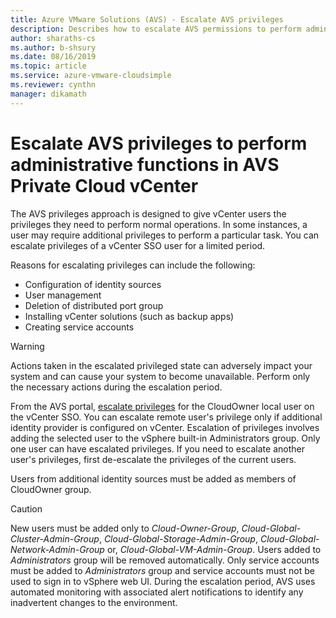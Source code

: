 ```yaml
--- 
title: Azure VMware Solutions (AVS) - Escalate AVS privileges
description: Describes how to escalate AVS permissions to perform administrative functions in the AVS Private Cloud vCenter
author: sharaths-cs
ms.author: b-shsury 
ms.date: 08/16/2019 
ms.topic: article 
ms.service: azure-vmware-cloudsimple 
ms.reviewer: cynthn 
manager: dikamath 
---
```


# Escalate AVS privileges to perform administrative functions in AVS Private Cloud vCenter

The AVS privileges approach is designed to give vCenter users the privileges they need to perform normal operations. In some instances, a user may require additional privileges to perform a particular task. You can escalate privileges of a vCenter SSO user for a limited period.

Reasons for escalating privileges can include the following:

* Configuration of identity sources
* User management
* Deletion of  distributed port group
* Installing vCenter solutions (such as backup apps)
* Creating service accounts

> [!WARNING]
> Actions taken in the escalated privileged state can adversely impact your system and can cause your system to become unavailable. Perform only the necessary actions during the escalation period.

From the AVS portal, [escalate privileges](escalate-private-cloud-privileges.md) for the CloudOwner local user on the vCenter SSO. You can escalate remote user's privilege only if additional identity provider is configured on vCenter. Escalation of privileges involves adding the selected user to the vSphere built-in Administrators group. Only one user can have escalated privileges. If you need to escalate another user's privileges, first de-escalate the privileges of the current users.

Users from additional identity sources must be added as members of CloudOwner group.

> [!CAUTION]
> New users must be added only to *Cloud-Owner-Group*, *Cloud-Global-Cluster-Admin-Group*, *Cloud-Global-Storage-Admin-Group*, *Cloud-Global-Network-Admin-Group* or, *Cloud-Global-VM-Admin-Group*.  Users added to *Administrators* group will be removed automatically.  Only service accounts must be added to *Administrators* group and service accounts must not be used to sign in to vSphere web UI.
During the escalation period, AVS uses automated monitoring with associated alert notifications to identify any inadvertent changes to the environment.
